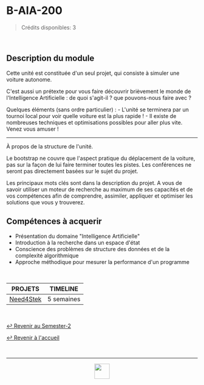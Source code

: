 # B-AIA-200

> Crédits disponibles: 3

<br>

## Description du module

Cette unité est constituée d'un seul projet, qui consiste à simuler une voiture autonome.

C'est aussi un prétexte pour vous faire découvrir brièvement le monde de l'Intelligence Artificielle : de quoi s'agit-il ? que pouvons-nous faire avec ?

Quelques éléments (sans ordre particulier) : - L'unité se terminera par un tournoi local pour voir quelle voiture est la plus rapide ! - Il existe de nombreuses techniques et optimisations possibles pour aller plus vite. Venez vous amuser !

---

À propos de la structure de l'unité.

Le bootstrap ne couvre que l'aspect pratique du déplacement de la voiture, pas sur la façon de lui faire terminer toutes les pistes. Les conférences ne seront pas directement basées sur le sujet du projet.

Les principaux mots clés sont dans la description du projet. A vous de savoir utiliser un moteur de recherche au maximum de ses capacités et de vos compétences afin de comprendre, assimiler, appliquer et optimiser les solutions que vous y trouverez.

## Compétences à acquerir

- Présentation du domaine "Intelligence Artificielle"
- Introduction à la recherche dans un espace d'état
- Conscience des problèmes de structure des données et de la complexité algorithmique
- Approche méthodique pour mesurer la performance d'un programme

<br>

<table align="center">
    <thead>
        <tr>
            <th>PROJETS</th>
            <th>TIMELINE</th>
        </tr>
    </thead>
    <tbody>
        <tr>
            <td><a href="https://github.com/Studio-17/Epitech-Subjects/tree/main/Semester-2/B-AIA-200/Need4Stek">Need4Stek</a></td>
            <td align="center">5 semaines</td>
        </tr>
    </tbody>
</table>

<br>

[↩️ Revenir au Semester-2](https://github.com/Studio-17/Epitech-Subjects/tree/main/Semester-2)

[↩️ Revenir à l'accueil](https://github.com/Studio-17/Epitech-Subjects)

<br>

---

<div align="center">

<a href="https://github.com/Studio-17" target="_blank"><img src="../../voc17.gif" width="40"></a>

</div>

